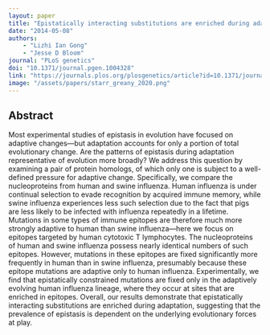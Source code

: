 ```yaml
---
layout: paper
title: "Epistatically interacting substitutions are enriched during adaptive protein evolution"
date: "2014-05-08"
authors: 
    - "Lizhi Ian Gong"
    - "Jesse D Bloom"
journal: "PLoS genetics"
doi: "10.1371/journal.pgen.1004328"
link: "https://journals.plos.org/plosgenetics/article?id=10.1371/journal.pgen.1004328"
image: "/assets/papers/starr_greany_2020.png"
---
```


## Abstract

Most experimental studies of epistasis in evolution have focused on adaptive changes—but adaptation accounts for only a portion of total evolutionary change. Are the patterns of epistasis during adaptation representative of evolution more broadly? We address this question by examining a pair of protein homologs, of which only one is subject to a well-defined pressure for adaptive change. Specifically, we compare the nucleoproteins from human and swine influenza. Human influenza is under continual selection to evade recognition by acquired immune memory, while swine influenza experiences less such selection due to the fact that pigs are less likely to be infected with influenza repeatedly in a lifetime. Mutations in some types of immune epitopes are therefore much more strongly adaptive to human than swine influenza—here we focus on epitopes targeted by human cytotoxic T lymphocytes. The nucleoproteins of human and swine influenza possess nearly identical numbers of such epitopes. However, mutations in these epitopes are fixed significantly more frequently in human than in swine influenza, presumably because these epitope mutations are adaptive only to human influenza. Experimentally, we find that epistatically constrained mutations are fixed only in the adaptively evolving human influenza lineage, where they occur at sites that are enriched in epitopes. Overall, our results demonstrate that epistatically interacting substitutions are enriched during adaptation, suggesting that the prevalence of epistasis is dependent on the underlying evolutionary forces at play.
